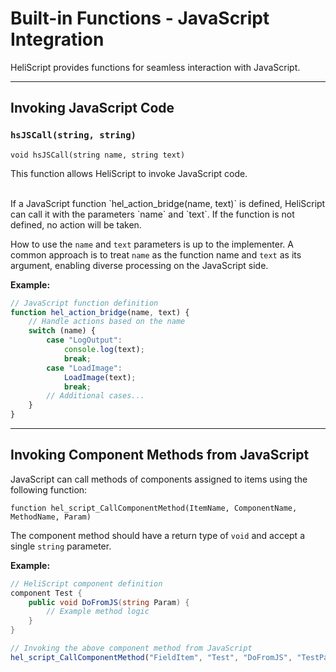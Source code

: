 # Built-in Functions - JavaScript Integration

HeliScript provides functions for seamless interaction with JavaScript.

---

## Invoking JavaScript Code

### `hsJSCall(string, string)`
`void hsJSCall(string name, string text)`

This function allows HeliScript to invoke JavaScript code.

<br>
If a JavaScript function `hel_action_bridge(name, text)` is defined, HeliScript can call it with the parameters `name` and `text`. If the function is not defined, no action will be taken.

How to use the `name` and `text` parameters is up to the implementer. A common approach is to treat `name` as the function name and `text` as its argument, enabling diverse processing on the JavaScript side.

**Example:**

```javascript
// JavaScript function definition
function hel_action_bridge(name, text) {
    // Handle actions based on the name
    switch (name) {
        case "LogOutput":
            console.log(text);
            break;
        case "LoadImage":
            LoadImage(text);
            break;
        // Additional cases...
    }
}
```

---

## Invoking Component Methods from JavaScript

JavaScript can call methods of components assigned to items using the following function:

`function hel_script_CallComponentMethod(ItemName, ComponentName, MethodName, Param)`

The component method should have a return type of `void` and accept a single `string` parameter.

**Example:**

```csharp
// HeliScript component definition
component Test {
    public void DoFromJS(string Param) {
        // Example method logic
    }
}
```

```javascript
// Invoking the above component method from JavaScript
hel_script_CallComponentMethod("FieldItem", "Test", "DoFromJS", "TestParam");
```
